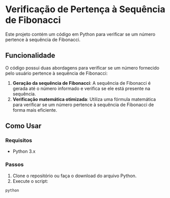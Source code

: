 # Verificação de Pertença à Sequência de Fibonacci

Este projeto contém um código em Python para verificar se um número pertence à sequência de Fibonacci.

## Funcionalidade

O código possui duas abordagens para verificar se um número fornecido pelo usuário pertence à sequência de Fibonacci:

1. **Geração da sequência de Fibonacci**: A sequência de Fibonacci é gerada até o número informado e verifica se ele está presente na sequência.
2. **Verificação matemática otimizada**: Utiliza uma fórmula matemática para verificar se um número pertence à sequência de Fibonacci de forma mais eficiente.

## Como Usar

### Requisitos

- Python 3.x

### Passos

1. Clone o repositório ou faça o download do arquivo Python.
2. Execute o script:

```bash
python

